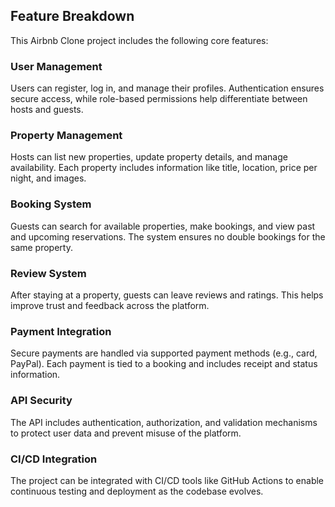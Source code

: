 ## Feature Breakdown

This Airbnb Clone project includes the following core features:

### User Management
Users can register, log in, and manage their profiles. Authentication ensures secure access, while role-based permissions help differentiate between hosts and guests.

### Property Management
Hosts can list new properties, update property details, and manage availability. Each property includes information like title, location, price per night, and images.

### Booking System
Guests can search for available properties, make bookings, and view past and upcoming reservations. The system ensures no double bookings for the same property.

### Review System
After staying at a property, guests can leave reviews and ratings. This helps improve trust and feedback across the platform.

### Payment Integration
Secure payments are handled via supported payment methods (e.g., card, PayPal). Each payment is tied to a booking and includes receipt and status information.

### API Security
The API includes authentication, authorization, and validation mechanisms to protect user data and prevent misuse of the platform.

### CI/CD Integration
The project can be integrated with CI/CD tools like GitHub Actions to enable continuous testing and deployment as the codebase evolves.
